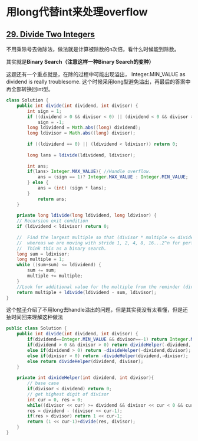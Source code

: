 # 用long代替int来处理overflow

## [29. Divide Two Integers](https://leetcode.com/problems/divide-two-integers/description/)

不用乘除号去做除法，做法就是计算被除数的n次倍，看什么时候能到除数。

其实就是**Binary Search（注意这样一种Binary Search的变种）**

这题还有一个重点就是，在除的过程中可能出现溢出， Integer.MIN\_VALUE as dividend is really troublesome. 这个时候采用long型避免溢出，再最后的答案中再全部转换回int型。

```java
class Solution {
    public int divide(int dividend, int divisor) {
        int sign = 1;
        if ((dividend > 0 && divisor < 0) || (dividend < 0 && divisor > 0))
		    sign = -1;
        long ldividend = Math.abs((long) dividend);
	    long ldivisor = Math.abs((long) divisor);
        
        if ((ldividend == 0) || (ldividend < ldivisor))	return 0;
        
        long lans = ldivide(ldividend, ldivisor);
        
        int ans;
        if(lans> Integer.MAX_VALUE){ //Handle overflow.
		    ans = (sign == 1)? Integer.MAX_VALUE : Integer.MIN_VALUE;
	    } else {
		    ans = (int) (sign * lans);
	    }
	        return ans;
    }
    
    private long ldivide(long ldividend, long ldivisor) {
	// Recursion exit condition
	if (ldividend < ldivisor) return 0;
	
	//  Find the largest multiple so that (divisor * multiple <= dividend), 
	//  whereas we are moving with stride 1, 2, 4, 8, 16...2^n for performance reason.
	//  Think this as a binary search.
	long sum = ldivisor;
	long multiple = 1;
	while ((sum+sum) <= ldividend) {
		sum += sum;
		multiple += multiple;
	}
	//Look for additional value for the multiple from the reminder (dividend - sum) recursively.
	return multiple + ldivide(ldividend - sum, ldivisor);
}
```

这个[帖子](https://leetcode.com/problems/divide-two-integers/discuss/13417/No-Use-of-Long-Java-Solution)介绍了不用long去handle溢出的问题，但是其实我没有太看懂，但是还抽时间回来理解这种做法

```java
public class Solution {
    public int divide(int dividend, int divisor) {
		if(dividend==Integer.MIN_VALUE && divisor==-1) return Integer.MAX_VALUE;
        if(dividend > 0 && divisor > 0) return divideHelper(-dividend, -divisor);
        else if(dividend > 0) return -divideHelper(-dividend,divisor);
        else if(divisor > 0) return -divideHelper(dividend,-divisor);
        else return divideHelper(dividend, divisor);
    }
    
    private int divideHelper(int dividend, int divisor){
        // base case
        if(divisor < dividend) return 0;
        // get highest digit of divisor
        int cur = 0, res = 0;
        while((divisor << cur) >= dividend && divisor << cur < 0 && cur < 31) cur++;
        res = dividend - (divisor << cur-1);
        if(res > divisor) return 1 << cur-1;
        return (1 << cur-1)+divide(res, divisor);
    }
}

```

